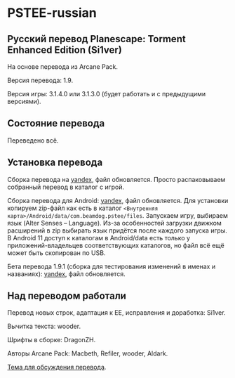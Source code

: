 PSTEE-russian
=============

Русский перевод Planescape: Torment Enhanced Edition (Si1ver)
-------------------------------------------------------------
На основе перевода из Arcane Pack.

Версия перевода: 1.9.

Версия игры: 3.1.4.0 или 3.1.3.0 (будет работать и с предыдущими версиями).

Состояние перевода
------------------
Переведено всё.

Установка перевода
------------------
Сборка перевода на [yandex](https://yadi.sk/d/gbht6Qxg3H2fXT), файл обновляется.
Просто распаковываем собранный перевод в каталог с игрой.

Сборка перевода для Android: [yandex](https://yadi.sk/d/2CjQ-AiOIRX_vQ), файл обновляется.
Для установки копируем zip-файл как есть в каталог `<Внутренняя карта>/Android/data/com.beamdog.pstee/files`. Запускаем игру, выбираем язык (Alter Senses – Language). Из-за особенностей загрузки движком расширений в zip выбирать язык придётся после каждого запуска игры.
В Android 11 доступ к каталогам в Android/data есть только у приложений-владельцев соответствующих каталогов, но файл всё ещё может быть скопирован по USB.

Бета перевода 1.9.1 (сборка для тестирования изменений в именах и названиях): [yandex](https://disk.yandex.ru/d/8c2nDJ2QH0b9Cg), файл обновляется.

Над переводом работали
----------------------
Перевод новых строк, адаптация к EE, исправления и доработка: Si1ver.

Вычитка текста: wooder.

Шрифты в сборке: DragonZH.

Авторы Arcane Pack: Macbeth, Refiler, wooder, Aldark.

[Тема для обсуждения перевода](http://www.arcanecoast.ru/forum/viewtopic.php?f=8&t=1045).
